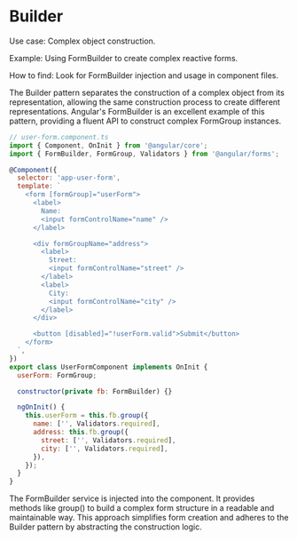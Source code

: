 # Builder

Use case: Complex object construction.

Example: Using FormBuilder to create complex reactive forms.

How to find: Look for FormBuilder injection and usage in component files.

The Builder pattern separates the construction of a complex object from its representation, allowing the same construction process to create different representations. Angular's FormBuilder is an excellent example of this pattern, providing a fluent API to construct complex FormGroup instances.

```js
// user-form.component.ts
import { Component, OnInit } from '@angular/core';
import { FormBuilder, FormGroup, Validators } from '@angular/forms';

@Component({
  selector: 'app-user-form',
  template: `
    <form [formGroup]="userForm">
      <label>
        Name:
        <input formControlName="name" />
      </label>

      <div formGroupName="address">
        <label>
          Street:
          <input formControlName="street" />
        </label>
        <label>
          City:
          <input formControlName="city" />
        </label>
      </div>

      <button [disabled]="!userForm.valid">Submit</button>
    </form>
  `,
})
export class UserFormComponent implements OnInit {
  userForm: FormGroup;

  constructor(private fb: FormBuilder) {}

  ngOnInit() {
    this.userForm = this.fb.group({
      name: ['', Validators.required],
      address: this.fb.group({
        street: ['', Validators.required],
        city: ['', Validators.required],
      }),
    });
  }
}
```

The FormBuilder service is injected into the component.
It provides methods like group() to build a complex form structure in a readable and maintainable way.
This approach simplifies form creation and adheres to the Builder pattern by abstracting the construction logic.
